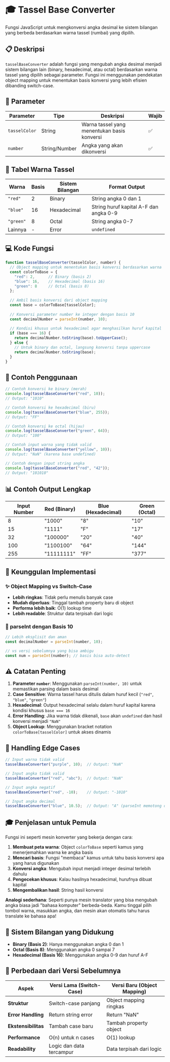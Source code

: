 # 🎓 Tassel Base Converter

Fungsi JavaScript untuk mengkonversi angka desimal ke sistem bilangan yang berbeda berdasarkan warna tassel (rumbai) yang dipilih.

## 📋 Deskripsi

`tasselBaseConverter` adalah fungsi yang mengubah angka desimal menjadi sistem bilangan lain (binary, hexadecimal, atau octal) berdasarkan warna tassel yang dipilih sebagai parameter. Fungsi ini menggunakan pendekatan object mapping untuk menentukan basis konversi yang lebih efisien dibanding switch-case.

## 🎯 Parameter

| Parameter | Tipe | Deskripsi | Wajib |
|-----------|------|-----------|-------|
| `tasselColor` | String | Warna tassel yang menentukan basis konversi | ✅ |
| `number` | String/Number | Angka yang akan dikonversi | ✅ |

## 🎨 Tabel Warna Tassel

| Warna | Basis | Sistem Bilangan | Format Output |
|-------|-------|-----------------|---------------|
| `"red"` | 2 | Binary | String angka 0 dan 1 |
| `"blue"` | 16 | Hexadecimal | String huruf kapital A-F dan angka 0-9 |
| `"green"` | 8 | Octal | String angka 0-7 |
| Lainnya | - | Error | `undefined` |

## 💻 Kode Fungsi

```javascript
function tasselBaseConverter(tasselColor, number) {
  // Object mapping untuk menentukan basis konversi berdasarkan warna
  const colorToBase = {
    "red": 2,      // Binary (basis 2)
    "blue": 16,    // Hexadecimal (basis 16)
    "green": 8     // Octal (basis 8)
  };
  
  // Ambil basis konversi dari object mapping
  const base = colorToBase[tasselColor];
  
  // Konversi parameter number ke integer dengan basis 10
  const decimalNumber = parseInt(number, 10);
  
  // Kondisi khusus untuk hexadecimal agar menghasilkan huruf kapital
  if (base === 16) {
    return decimalNumber.toString(base).toUpperCase();
  } else {
    // Untuk binary dan octal, langsung konversi tanpa uppercase
    return decimalNumber.toString(base);
  }
}
```

## 🚀 Contoh Penggunaan

```javascript
// Contoh konversi ke binary (merah)
console.log(tasselBaseConverter("red", 10));
// Output: "1010"

// Contoh konversi ke hexadecimal (biru)
console.log(tasselBaseConverter("blue", 255));
// Output: "FF"

// Contoh konversi ke octal (hijau)
console.log(tasselBaseConverter("green", 64));
// Output: "100"

// Contoh input warna yang tidak valid
console.log(tasselBaseConverter("yellow", 10));
// Output: "NaN" (karena base undefined)

// Contoh dengan input string angka
console.log(tasselBaseConverter("red", "42"));
// Output: "101010"
```

## 📊 Contoh Output Lengkap

| Input Number | Red (Binary) | Blue (Hexadecimal) | Green (Octal) |
|--------------|--------------|-------------------|---------------|
| 8 | "1000" | "8" | "10" |
| 15 | "1111" | "F" | "17" |
| 32 | "100000" | "20" | "40" |
| 100 | "1100100" | "64" | "144" |
| 255 | "11111111" | "FF" | "377" |

## 🔧 Keunggulan Implementasi

### ✨ **Object Mapping vs Switch-Case**
- **Lebih ringkas**: Tidak perlu menulis banyak case
- **Mudah diperluas**: Tinggal tambah property baru di object
- **Performa lebih baik**: O(1) lookup time
- **Lebih readable**: Struktur data terpisah dari logic

### 🎯 **parseInt dengan Basis 10**
```javascript
// Lebih eksplisit dan aman
const decimalNumber = parseInt(number, 10);

// vs versi sebelumnya yang bisa ambigu
const num = parseInt(number); // basis bisa auto-detect
```

## ⚠️ Catatan Penting

1. **Parameter `number`**: Menggunakan `parseInt(number, 10)` untuk memastikan parsing dalam basis desimal
2. **Case Sensitive**: Warna tassel harus ditulis dalam huruf kecil (`"red"`, `"blue"`, `"green"`)
3. **Hexadecimal**: Output hexadecimal selalu dalam huruf kapital karena kondisi khusus `base === 16`
4. **Error Handling**: Jika warna tidak dikenali, `base` akan `undefined` dan hasil konversi menjadi `"NaN"`
5. **Object Lookup**: Menggunakan bracket notation `colorToBase[tasselColor]` untuk akses dinamis

## 🐛 Handling Edge Cases

```javascript
// Input warna tidak valid
tasselBaseConverter("purple", 10);  // Output: "NaN"

// Input angka tidak valid
tasselBaseConverter("red", "abc");  // Output: "NaN"

// Input angka negatif
tasselBaseConverter("red", -10);    // Output: "-1010"

// Input angka decimal
tasselBaseConverter("blue", 10.5);  // Output: "A" (parseInt memotong decimal)
```

## 🎓 Penjelasan untuk Pemula

Fungsi ini seperti mesin konverter yang bekerja dengan cara:

1. **Membuat peta warna**: Object `colorToBase` seperti kamus yang menerjemahkan warna ke angka basis
2. **Mencari basis**: Fungsi "membaca" kamus untuk tahu basis konversi apa yang harus digunakan
3. **Konversi angka**: Mengubah input menjadi integer desimal terlebih dahulu
4. **Pengecekan khusus**: Kalau hasilnya hexadecimal, hurufnya dibuat kapital
5. **Mengembalikan hasil**: String hasil konversi

**Analogi sederhana**: Seperti punya mesin translator yang bisa mengubah angka biasa jadi "bahasa komputer" berbeda-beda. Kamu tinggal pilih tombol warna, masukkan angka, dan mesin akan otomatis tahu harus translate ke bahasa apa!

## 🔗 Sistem Bilangan yang Didukung

- **Binary (Basis 2)**: Hanya menggunakan angka 0 dan 1
- **Octal (Basis 8)**: Menggunakan angka 0 sampai 7  
- **Hexadecimal (Basis 16)**: Menggunakan angka 0-9 dan huruf A-F

## 🚨 Perbedaan dari Versi Sebelumnya

| Aspek | Versi Lama (Switch-Case) | Versi Baru (Object Mapping) |
|-------|-------------------------|------------------------------|
| **Struktur** | Switch-case panjang | Object mapping ringkas |
| **Error Handling** | Return string error | Return "NaN" |
| **Ekstensibilitas** | Tambah case baru | Tambah property object |
| **Performance** | O(n) untuk n cases | O(1) lookup |
| **Readability** | Logic dan data tercampur | Data terpisah dari logic |
